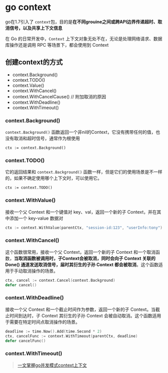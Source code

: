 # go context

go在1.7引入了 `context`包，目的是**在不同grouine之间或跨API边界传递超时、取消信号，以及共享上下文信息**

在 Go 的日常开发中，`Context` 上下文对象无处不在，无论是处理网络请求、数据库操作还是调用 RPC 等场景下，都会使用到 Context

## 创建context的方式
- context.Background()
- context.TODO()
- context.Value()
- context.WithCancel()
- context.WithCancelCause() // 附加取消的原因
- context.WithDeadline()
- context.WithTimeout()

### context.Background()
`context.Background()` 函数返回一个非nil的Context，它没有携带任何的值，也没有取消和超时信号，通常作为根使用

```
ctx := context.Background()
```

### context.TODO()
它的返回结果和 `context.Background()` 函数一样，但是它们的使用场景是不一样的，如果不确定使用哪个上下文时，可以使用它。
```
ctx := context.TODO()
```

### context.WithValue()
接收一个父 Context 和一个键值对 key、val，返回一个新的子 Context，并在其中添加一个 key-value 数据对
```go
ctx := context.WithValue(parentCtx, "session-id:123", "userInfo:tony")
```

### context.WithCancel()
这个函数很常用，接收一个父 Context，返回一个新的子 Context 和一个取消函数，**当取消函数被调用时，子Context会被取消，同时会向子 Context 关联的 Done() 通道发送取消信号，届时其衍生的子孙 Context 都会被取消**。这个函数适用于手动取消操作的场景。

```go
ctx, cancel := context.Cancel(context.Background)
defer cancel()
```

### context.WithDeadline()
接收一个父 Context 和一个截止时间作为参数，返回一个新的子 Context。当截止时间到达时，子 Context 其衍生的子孙 Context 会被自动取消。这个函数适用于需要在特定时间点取消操作的场景。
```go
deadline := time.Now().Add(time.Second * 2)
ctx, cancelFunc := context.WithTimeout(parentCtx, deadline)
defer cancelFunc()

```

### context.WithTimeout()

> [一文掌握go并发模式context上下文](https://juejin.cn/post/7233981178101186619)
